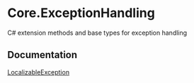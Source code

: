 # Core.ExceptionHandling
C# extension methods and base types for exception handling

## Documentation
[LocalizableException](https://github.com/git-custom-code/Core-ExceptionHandling/wiki/LocalizableException)
